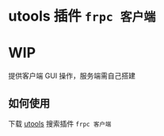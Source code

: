 # utools 插件 `frpc 客户端`

# WIP

提供客户端 GUI 操作，服务端需自己搭建

## 如何使用

下载 [utools](https://u.tools/) 搜索插件 `frpc 客户端`
